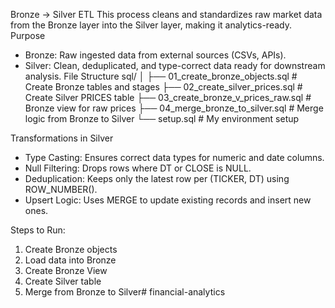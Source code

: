 Bronze → Silver ETL
This process cleans and standardizes raw market data from the Bronze layer into the Silver layer, making it analytics-ready.
Purpose
- Bronze: Raw ingested data from external sources (CSVs, APIs).
- Silver: Clean, deduplicated, and type-correct data ready for downstream analysis.
File Structure
sql/
│
├── 01_create_bronze_objects.sql       # Create Bronze tables and stages
├── 02_create_silver_prices.sql        # Create Silver PRICES table
├── 03_create_bronze_v_prices_raw.sql  # Bronze view for raw prices
├── 04_merge_bronze_to_silver.sql      # Merge logic from Bronze to Silver
└── setup.sql                          # My environment setup

Transformations in Silver
- Type Casting: Ensures correct data types for numeric and date columns.
- Null Filtering: Drops rows where DT or CLOSE is NULL.
- Deduplication: Keeps only the latest row per (TICKER, DT) using ROW_NUMBER().
- Upsert Logic: Uses MERGE to update existing records and insert new ones.

Steps to Run:
1. Create Bronze objects 
2. Load data into Bronze
3. Create Bronze View
4. Create Silver table
5. Merge from Bronze to Silver# financial-analytics
